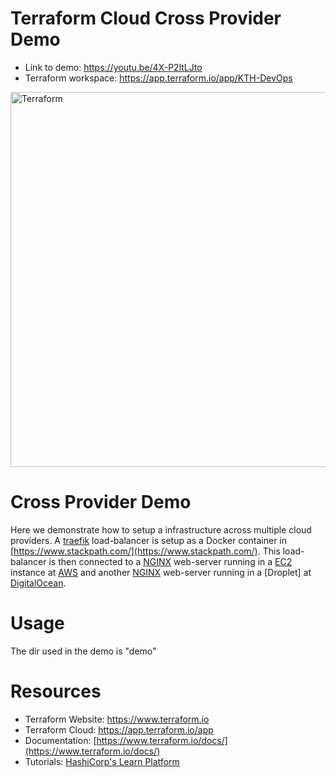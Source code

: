 Terraform Cloud Cross Provider Demo
=========

- Link to demo: https://youtu.be/4X-P2ltLJto
- Terraform workspace: https://app.terraform.io/app/KTH-DevOps

<img alt="Terraform" src="https://www.terraform.io/assets/images/logo-hashicorp-3f10732f.svg" width="600px">

# Cross Provider Demo
Here we demonstrate how to setup a infrastructure across multiple cloud providers. A [traefik](https://docs.traefik.io/) load-balancer is setup as a Docker container in [https://www.stackpath.com/](https://www.stackpath.com/). This load-balancer is then connected to a [NGINX](https://www.nginx.com/) web-server running in a [EC2](https://aws.amazon.com/ec2/) instance at [AWS](https://aws.amazon.com/) and another [NGINX](https://www.nginx.com/) web-server running in a [Droplet] at [DigitalOcean](https://www.digitalocean.com/).



# Usage
The dir used in the demo is "demo"


# Resources
- Terraform Website: https://www.terraform.io
- Terraform Cloud: https://app.terraform.io/app
- Documentation: [https://www.terraform.io/docs/](https://www.terraform.io/docs/)
- Tutorials: [HashiCorp's Learn Platform](https://learn.hashicorp.com/terraform)

